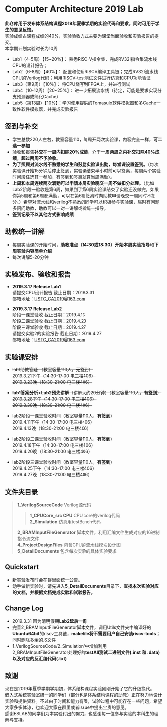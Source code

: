 Computer Architecture 2019 Lab
=====================
**此仓库用于发布体系结构课程2019年夏季学期的实验代码和要求，同时可用于学生的意见反馈。**  
实验成绩占课程成绩的40%，实验验收方式主要为课堂当面验收和实验报告的提交。  
本学期计划实验时长为10周  
* Lab1（4-5周）【15~20%】： 熟悉RISC-V指令集，完成RV32I指令集流水线CPU的设计报告；
* Lab2（6-8周）【40%】： 配置和使用RISCV编译工具链；完成RV32I流水线CPU的Verilog代码；利用RISCV-test测试文件进行仿真和CPU功能验证
* Lab3（第9周）【10%】： 将CPU烧写到FPGA上，并进行测试
* Lab4（10-12周）【20~25%】： 进一步拓展流水线（待定，可能是要求实现分支预测器或简化Cache）
* Lab5（第13周）【10%】：学习使用提供的Tomasulo软件模拟器和多Cache一致性软件模拟器，并完成实验报告

## 签到与补交
* 学生总数220人左右，教室容量110，每周开两次实验课，内容完全一样，**可二选一参加**  
* 验收和报告**补交**在**一周内扣除20%成绩**，介于**一周两周之内补交扣除40%成绩**，**超过两周不予验收**。  
* **为了照顾对流水线不熟悉的学生和鼓励实验课出勤，每堂课设置签到。**（每次实验课开始15分钟后停止签到，实验课结束半小时前可以签离，每周两个实验时间段任选其一参加，有签到和签离就算当周满勤）。  
* **上周和本周连续两次满勤可以申请本周实验晚交一周不做扣分处理。**（比如Lab2阶段一验收是第6周，如果到了第6周实验课结束了实验还没做完，如果你第5周和第6周都满勤，可以在第6周签离时向助教申请晚交一周同时不扣分。）希望对流水线和verilog不熟悉的同学可以积极参与实验课，届时有问题多问问助教，助教可以一对一讲解或者统一指导。  
* **签到记录不以其他方式影响成绩**

## 助教统一讲解
* 每周实验课的开始时间，**助教准点（14:30或18:30）**开始**本周实验指导**和**下周实验内容简单介绍**  
* 每次讲解5-20分钟

## 实验发布、验收和报告
* **2019.3.17 Release Lab1**  
请提交CPU设计报告 截止日期：2019.3.31  
邮箱地址：USTC_CA2019@163.com  

* **2019.3.17 Release Lab2**  
阶段一课堂验收 截止日期：2019.4.13  
阶段二课堂验收 截止日期：2019.4.20  
阶段三课堂验收 截止日期：2019.4.27  
请提交实验2的实验报告 截止日期：2019.4.27  
邮箱地址：USTC_CA2019@163.com  

## 实验课安排
* ~~lab1助教答疑 （教室容量110人，无签到）~~  
~~2019.3.21下午（14:30-17:00 电三楼406）~~  
~~2019.3.23晚（18:30-21:00 电三楼406）~~  

* ~~**lab1答案分析+Lab2预先讲解**（讲解大约20分钟）（教室容量110人，**有签到**）~~  
~~2019.3.28下午（14:30-17:00 电三楼406）~~  
~~2019.3.30晚（18:30-21:00 电三楼406）~~  

* lab2阶段一课堂验收时间（教室容量110人，**有签到**）  
2019.4.11下午（14:30-17:00 电三楼406）  
2019.4.13晚（18:30-21:00 电三楼406）  

* lab2阶段二课堂验收时间（教室容量110人，**有签到**）  
2019.4.18下午（14:30-17:00 电三楼406）  
2019.4.20晚（18:30-21:00 电三楼406）  

* lab2阶段三课堂验收时间（教室容量110人，**有签到**）  
2019.4.25下午（14:30-17:00 电三楼406）  
2019.4.27晚（18:30-21:00 电三楼406）  

## 文件夹目录
>**1_VerilogSourceCode** Verilog源代码  
>>**1_CPUCore_src CPU** CPU core的verilog代码  
>>**2_Simulation** 仿真用testBench代码  
>
>**2_BRAMInputFileGenerator** 脚本文件，利用汇编文件生成对应的16进制指令流文件  
>**4_ProjectDesignFiles** 包含CPU的流水线模块设计图  
>**5_DetailDocuments** 包含每次实验的具体实验要求  

## Quickstart
* 新实验发布时会在群里面统一公告。  
* 动手做新实验时，请先进入**5_DetailDocuments**目录下，**查找本次实验对应的文档，并根据文档完成实验和试验报告。**  

## Change Log
* 2019.3.31 因为清明假期**Lab2延后一周**
* 完善2_BRAMInputFileGenerator脚本文件，调用Utils文件夹中编译好的**Ubuntu64bit**的riscv工具链，**makefile将不需要用户自己安装riscv-tools**；同时删除多余的.S文件
* 1_VerilogSourceCode/2_Simulation/中增加利用2_BRAMInputFileGenerator处理好的**testAll测试二进制文件(.inst 和 .data)以及对应的反汇编代码(.txt)**

## 致谢
现在是2019年夏季学期学期初，体系结构课程实验刚刚开始了它的升级换代。  
嵌入式系统实验室研一的同学们（部分也是体系结构课程的助教）正在努力地设计实验和提供资料。不过由于时间和能力有限，试验过程中可能存在一些问题，希望大家多多体谅，也欢迎大家在群里或者issue中提出宝贵的意见。  
感谢ESLAB的同学们为本实验付出的努力，也感谢每一位参与实验的本科生的理解与支持。  
